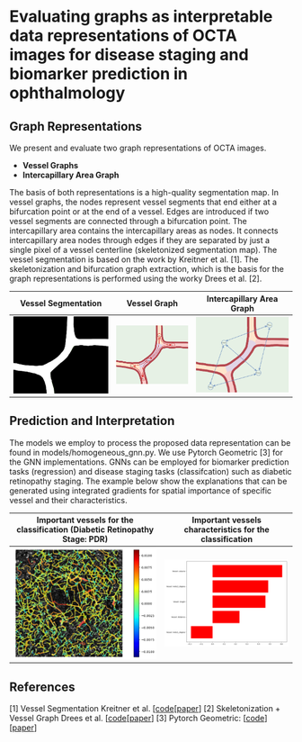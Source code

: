 # Evaluating graphs as interpretable data representations of OCTA images for disease staging and biomarker prediction in ophthalmology

## Graph Representations

We present and evaluate two graph representations of OCTA images.

- **Vessel Graphs**
- **Intercapillary Area Graph**

The basis of both representations is a high-quality segmentation map. In vessel graphs, the nodes represent vessel segments that end either at a bifurcation point or at the end of a vessel. Edges are introduced if two vessel segments are connected through a bifurcation point. The intercapillary area contains the intercapillary areas as nodes. It connects intercapillary area nodes through edges if they are separated by just a single pixel of a vessel centerline (skeletonized segmentation map). The vessel segmentation is based on the work by Kreitner et al. [1]. The skeletonization and bifurcation graph extraction, which is the basis for the graph representations is performed using the worky Drees et al. [2].

Vessel Segmentation            |  Vessel Graph             |  Intercapillary Area Graph
:----------------------------:|   :----------------------------:   |:----------------------------:
![](doc_figures/seg_c.png)  |  ![](doc_figures/ves_c.png)     |  ![](doc_figures/ica_c.png)


## Prediction and Interpretation
The models we employ to process the proposed data representation can be found in models/homogeneous_gnn.py. We use Pytorch Geometric [3] for the GNN implementations. GNNs can be employed for biomarker prediction tasks (regression) and disease staging tasks (classifcation) such as diabetic retinopathy staging. The example below show the explanations that can be generated using integrated gradients for spatial importance of specific vessel and their characteristics.


Important vessels for the classification (Diabetic Retinopathy Stage: PDR)            |  Important vessels characteristics for the classification
:----------------------------:|   :----------------------------: 
![](doc_figures/overlay_example.png)  |  <img src="doc_figures/feature_example.png" width="500">



## References
[1] Vessel Segmentation Kreitner et al. [[code](https://github.com/KreitnerL/OCTA-graph-extraction/tree/master)[[paper](https://ieeexplore.ieee.org/abstract/document/10400503)]
[2] Skeletonization + Vessel Graph Drees et al. [[code](https://zivgitlab.uni-muenster.de/d_dree02/graph_extraction_evaluation)[[paper](https://link.springer.com/article/10.1186/s12859-021-04262-w)]
[3] Pytorch Geometric: [[code](https://github.com/pyg-team/pytorch_geometric)][[paper](https://arxiv.org/abs/1903.02428)]
